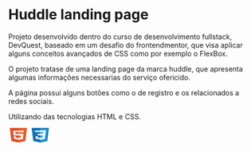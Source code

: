 <h1>Huddle landing page</h1>

<p>Projeto desenvolvido dentro do curso de desenvolvimento fullstack, DevQuest, baseado em um desafio do frontendmentor, que visa aplicar alguns conceitos avançados de CSS como por exemplo o FlexBox.</p>
<p>O projeto tratase de uma landing page da marca huddle, que apresenta algumas informações necessarias do serviço ofericido.</p>
<p>A página possui alguns botões como o de registro e os relacionados a redes sociais.</p>


<p>Utilizando das tecnologias HTML e CSS.</p>

<div style="display: inline_block">
  <img align="center" alt="HTML" height="30" width="40" src="https://raw.githubusercontent.com/devicons/devicon/master/icons/html5/html5-original.svg">
  <img align="center" alt="CSS" height="30" width="40" src="https://raw.githubusercontent.com/devicons/devicon/master/icons/css3/css3-original.svg">
</div>
